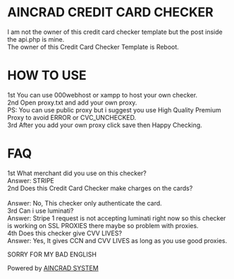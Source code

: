 # AINCRAD CREDIT CARD CHECKER
I am not the owner of this credit card checker template but the post inside the api.php is mine.<br>
The owner of this Credit Card Checker Template is Reboot.

# HOW TO USE
1st You can use 000webhost or xampp to host your own checker.<br>
2nd Open proxy.txt and add your own proxy.</br>
PS: You can use public proxy but i suggest you use High Quality Premium Proxy to avoid ERROR or CVC_UNCHECKED.</br> 
3rd After you add your own proxy click save then Happy Checking.

# FAQ
1st What merchant did you use on this checker?<br>
Answer: STRIPE<br>
2nd Does this Credit Card Checker make charges on the cards?<br><br>
Answer: No, This checker only authenticate the card.<br>
3rd Can i use luminati?<br>
Answer: Stripe 1 request is not accepting luminati right now so this checker is working on SSL PROXIES there maybe so problem with proxies.<br>
4th Does this checker give CVV LIVES?<br>
Answer: Yes, It gives CCN and CVV LIVES as long as you use good proxies.<br>

SORRY FOR MY BAD ENGLISH<br>

Powered by [AINCRAD SYSTEM](https://www.messenger.com/t/2934773826651727)

